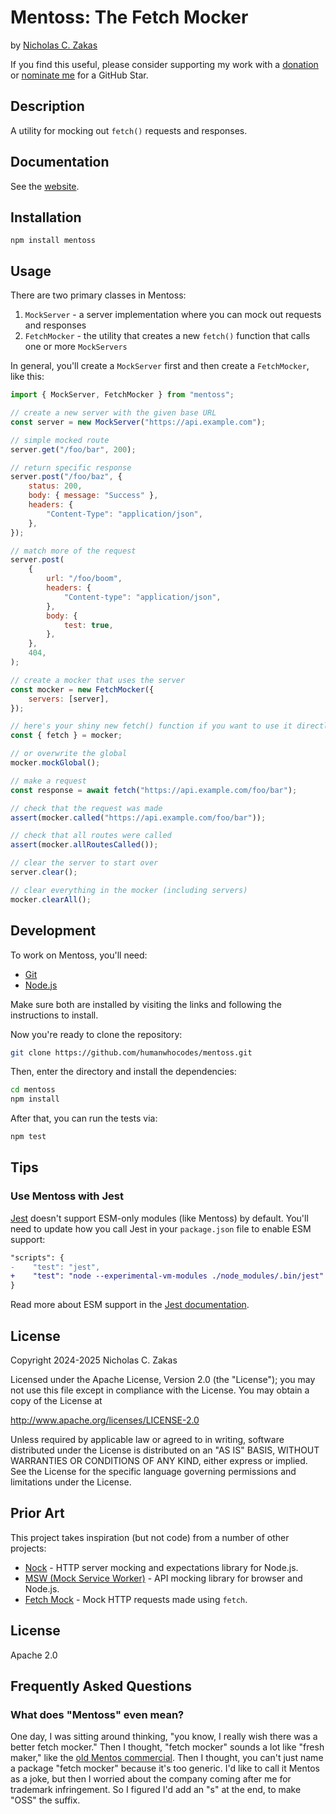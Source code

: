 # Mentoss: The Fetch Mocker

by [Nicholas C. Zakas](https://humanwhocodes.com)

If you find this useful, please consider supporting my work with a [donation](https://humanwhocodes.com/donate) or [nominate me](https://stars.github.com/nominate/) for a GitHub Star.

## Description

A utility for mocking out `fetch()` requests and responses.

## Documentation

See the [website](https://mentoss.dev).

## Installation

```shell
npm install mentoss
```

## Usage

There are two primary classes in Mentoss:

1. `MockServer` - a server implementation where you can mock out requests and responses
1. `FetchMocker` - the utility that creates a new `fetch()` function that calls one or more `MockServers`

In general, you'll create a `MockServer` first and then create a `FetchMocker`, like this:

```js
import { MockServer, FetchMocker } from "mentoss";

// create a new server with the given base URL
const server = new MockServer("https://api.example.com");

// simple mocked route
server.get("/foo/bar", 200);

// return specific response
server.post("/foo/baz", {
	status: 200,
	body: { message: "Success" },
	headers: {
		"Content-Type": "application/json",
	},
});

// match more of the request
server.post(
	{
		url: "/foo/boom",
		headers: {
			"Content-type": "application/json",
		},
		body: {
			test: true,
		},
	},
	404,
);

// create a mocker that uses the server
const mocker = new FetchMocker({
	servers: [server],
});

// here's your shiny new fetch() function if you want to use it directly
const { fetch } = mocker;

// or overwrite the global
mocker.mockGlobal();

// make a request
const response = await fetch("https://api.example.com/foo/bar");

// check that the request was made
assert(mocker.called("https://api.example.com/foo/bar"));

// check that all routes were called
assert(mocker.allRoutesCalled());

// clear the server to start over
server.clear();

// clear everything in the mocker (including servers)
mocker.clearAll();
```

## Development

To work on Mentoss, you'll need:

- [Git](https://git-scm.com/)
- [Node.js](https://nodejs.org)

Make sure both are installed by visiting the links and following the instructions to install.

Now you're ready to clone the repository:

```bash
git clone https://github.com/humanwhocodes/mentoss.git
```

Then, enter the directory and install the dependencies:

```bash
cd mentoss
npm install
```

After that, you can run the tests via:

```bash
npm test
```

## Tips

### Use Mentoss with Jest

[Jest](https://jestjs.io) doesn't support ESM-only modules (like Mentoss) by default. You'll need to update how you call Jest in your `package.json` file to enable ESM support:

```diff
"scripts": {
-    "test": "jest",
+    "test": "node --experimental-vm-modules ./node_modules/.bin/jest"
}
```

Read more about ESM support in the [Jest documentation](https://jestjs.io/docs/ecmascript-modules).

## License

Copyright 2024-2025 Nicholas C. Zakas

Licensed under the Apache License, Version 2.0 (the "License");
you may not use this file except in compliance with the License.
You may obtain a copy of the License at

http://www.apache.org/licenses/LICENSE-2.0

Unless required by applicable law or agreed to in writing, software
distributed under the License is distributed on an "AS IS" BASIS,
WITHOUT WARRANTIES OR CONDITIONS OF ANY KIND, either express or implied.
See the License for the specific language governing permissions and
limitations under the License.

## Prior Art

This project takes inspiration (but not code) from a number of other projects:

- [Nock](https://github.com/nock/nock) - HTTP server mocking and expectations library for Node.js.
- [MSW (Mock Service Worker)](https://mswjs.io/) - API mocking library for browser and Node.js.
- [Fetch Mock](http://www.wheresrhys.co.uk/fetch-mock/) - Mock HTTP requests made using `fetch`.

## License

Apache 2.0

## Frequently Asked Questions

### What does "Mentoss" even mean?

One day, I was sitting around thinking, "you know, I really wish there was a better fetch mocker." Then I thought, "fetch mocker" sounds a lot like "fresh maker," like the [old Mentos commercial](https://www.youtube.com/watch?v=JqgqgcE8Zck). Then I thought, you can't just name a package "fetch mocker" because it's too generic. I'd like to call it Mentos as a joke, but then I worried about the company coming after me for trademark infringement. So I figured I'd add an "s" at the end, to make "OSS" the suffix.
